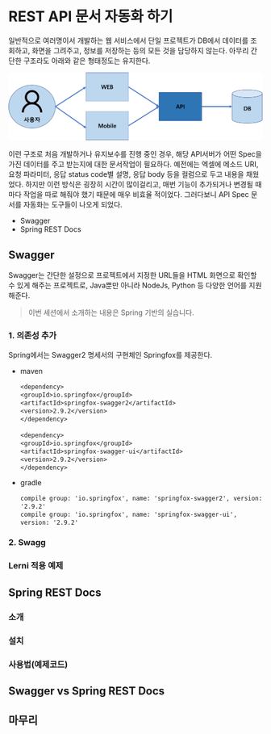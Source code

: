

# REST API 문서 자동화 하기
일반적으로 여러명이서 개발하는 웹 서비스에서 단일 프로젝트가 DB에서 데이터를 조회하고, 화면을 그려주고, 정보를 저장하는 등의 모든 것을 담당하지 않는다. 아무리 간단한 구조라도 아래와 같은 형태정도는 유지한다.

![web](https://raw.githubusercontent.com/rbwls31/rbwls31.github.io/master/images/WEB.png)

이런 구조로 처음 개발하거나 유지보수를 진행 중인 경우, 해당 API서버가 어떤 Spec을 가진 데이터를 주고 받는지에 대한 문서작업이 필요하다.
예전에는 엑셀에 메소드 URI, 요청 파라미터, 응답 status code별 설명, 응답 body 등을 컬럼으로 두고 내용을 채웠었다. 하지만 이런 방식은 굉장히 시간이 많이걸리고, 매번 기능이 추가되거나 변경될 때마다 작업을 따로 해줘야 했기 때문에 매우 비효율 적이었다. 그러다보니 API Spec 문서를 자동화는 도구들이 나오게 되었다. 
- Swagger
- Spring REST Docs

## Swagger
Swagger는 간단한 설정으로 프로젝트에서 지정한 URL들을 HTML 화면으로 확인할 수 있게 해주는 프로젝트로, Java뿐만 아니라 NodeJs, Python 등 다양한 언어를 지원해준다. 
> 이번 세션에서 소개하는 내용은 Spring 기반의 실습니다.
### 1. 의존성 추가
Spring에서는 Swagger2 명세서의 구현체인 Springfox를 제공한다.

- maven
	````
	<dependency>
	<groupId>io.springfox</groupId>
	<artifactId>springfox-swagger2</artifactId>
	<version>2.9.2</version>
	</dependency>

	<dependency>
	<groupId>io.springfox</groupId>
	<artifactId>springfox-swagger-ui</artifactId>
	<version>2.9.2</version>
	</dependency>
	````
- gradle
	````
	compile group: 'io.springfox', name: 'springfox-swagger2', version: '2.9.2'
	compile group: 'io.springfox', name: 'springfox-swagger-ui', version: '2.9.2'
	````
 ### 2. Swagg
### Lerni 적용 예제

## Spring REST Docs
### 소개
### 설치
### 사용법(예제코드)

## Swagger vs Spring REST Docs

## 마무리





<!--stackedit_data:
eyJoaXN0b3J5IjpbMTIwOTc1Nzg0MCwtNjIxOTM4NDYyLC0zOT
U5MDI4MjIsMTg4OTE5NTU4LC0xNzI5OTk4MjIsLTEyNzIxNDEz
NTksMzUzODE1MDEyLC01MTQwOTU3MDAsMTg0NTA0MTg4NSw2ND
kyOTE0MjYsLTE0ODA5ODgzMjAsLTYzOTUxMTA5NSw2NDY3MTI0
MDksMTg1NTI5MTU4LDE3NTI3NTc5MjYsLTE3NjY3MjI4NDgsNT
A3ODk3NTc3LDY5NzAyNzYyLC00ODI3OTY5MzEsLTQ3NjMyODYx
OF19
-->

<!--stackedit_data:
eyJoaXN0b3J5IjpbLTIxMjAxMDczNTZdfQ==
-->